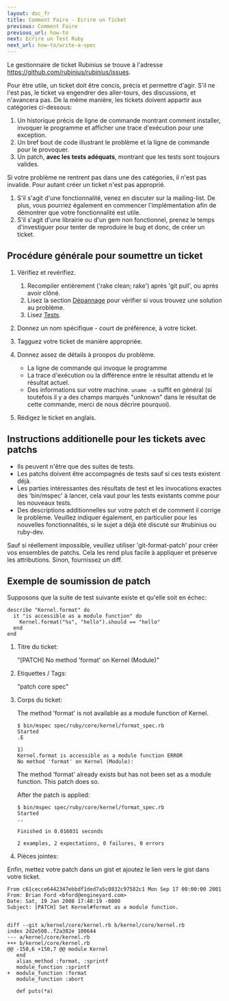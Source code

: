 ```yaml
---
layout: doc_fr
title: Comment Faire - Ecrire un Ticket
previous: Comment Faire
previous_url: how-to
next: Ecrire un Test Ruby
next_url: how-to/write-a-spec
---
```


Le gestionnaire de ticket Rubinius se trouve à l'adresse <https://github.com/rubinius/rubinius/issues>.

Pour être utile, un ticket doit être concis, précis et permettre d'agir.
S'il ne l'est pas, le ticket va engendrer des aller-tours, des
discussions, et n'avancera pas. De la même manière, les tickets doivent
appartir aux catégories ci-dessous:

  1. Un historique précis de ligne de commande montrant comment
     installer, invoquer le programme et afficher une trace d'exécution
     pour une exception.
  2. Un bref bout de code illustrant le problème et la ligne de commande
     pour le provoquer.
  3. Un patch, **avec les tests adéquats**, montrant que les tests
     sont toujours valides.

Si votre problème ne rentrent pas dans une des catégories, il n'est pas
invalide. Pour autant créer un ticket n'est pas approprié.

  1. S'il s'agit d'une fonctionnalité, venez en discuter sur la
     mailing-list. De plus, vous pourriez également en commencer
     l'implémentation afin de démontrer que votre fonctionnalité est utile.
  2. S'il s'agit d'une librairie ou d'un gem non fonctionnel, prenez le
     temps d'investiguer pour tenter de reproduire le bug et donc, de
     créer un ticket.


## Procédure générale pour soumettre un ticket

  1. Vérifiez et revérifiez.

     1. Recompiler entièrement ('rake clean; rake') après 'git pull', ou après avoir clôné.
     2. Lisez la section [Dépannage](/doc/fr/getting-started/troubleshooting) pour vérifier si vous trouvez une solution au problème.
     3. Lisez [Tests](/doc/fr/specs/).

  2. Donnez un nom spécifique - court de préférence, à votre ticket.

  3. Tagguez votre ticket de manière appropriée.

  4. Donnez assez de détails à proopos du problème.

     * La ligne de commande qui invoque le programme
     * La trace d'exécution ou la différence entre le résultat attendu et le résultat actuel.
     * Des informations sur votre machine. `uname -a` suffit en général
       (si toutefois il y a des champs marqués "unknown" dans le
        résultat de cette commande, merci de nous décrire pourquoi).

  5. Rédigez le ticket en anglais.


## Instructions additionelle pour les tickets avec patchs

  *  Ils peuvent n'être que des suites de tests.
  *  Les patchs doivent être accompagnés de tests sauf si ces tests existent déjà.
  *  Les parties intéressantes des résultats de test et les invocations
     exactes des 'bin/mspec' à lancer, cela vaut pour les tests
     existants comme pour les nouveaux tests.
  *  Des descriptions additionnelles sur votre patch et de comment il corrige le problème.
     Veuillez indiquer également, en particulier pour les nouvelles
     fonctionnalités, si le sujet a déjà été discuté sur #rubinius ou ruby-dev.

Sauf si réellement impossible, veuillez utiliser 'git-format-patch' pour
créer vos ensembles de patchs. Cela les rend plus facile à appliquer et
préserve les attributions.
Sinon, fournissez un diff.


## Exemple de soumission de patch

Supposons que la suite de test suivante existe et qu'elle soit en échec:

    describe "Kernel.format" do
      it "is accessible as a module function" do
        Kernel.format("%s", "hello").should == "hello"
      end
    end

1. Titre du ticket:

   "[PATCH] No method 'format' on Kernel (Module)"

2. Etiquettes / Tags:

   "patch core spec"

3. Corps du ticket:

   The method 'format' is not available as a module function of Kernel.

       $ bin/mspec spec/ruby/core/kernel/format_spec.rb
       Started
       .E

       1)
       Kernel.format is accessible as a module function ERROR
       No method 'format' on Kernel (Module):

   The method 'format' already exists but has not been set as a module
   function.  This patch does so.

   After the patch is applied:

       $ bin/mspec spec/ruby/core/kernel/format_spec.rb
       Started
       ..

       Finished in 0.016031 seconds

       2 examples, 2 expectations, 0 failures, 0 errors

4. Pièces jointes:

Enfin, mettez votre patch dans un gist et ajoutez le lien vers le gist
dans votre ticket.

    From c61cecce6442347ebbdf1ded7a5c0832c97582c1 Mon Sep 17 00:00:00 2001
    From: Brian Ford <bford@engineyard.com>
    Date: Sat, 19 Jan 2008 17:48:19 -0800
    Subject: [PATCH] Set Kernel#format as a module function.


    diff --git a/kernel/core/kernel.rb b/kernel/core/kernel.rb
    index 2d2e508..f2a382e 100644
    --- a/kernel/core/kernel.rb
    +++ b/kernel/core/kernel.rb
    @@ -150,6 +150,7 @@ module Kernel
       end
       alias_method :format, :sprintf
       module_function :sprintf
    +  module_function :format
       module_function :abort

       def puts(*a)

